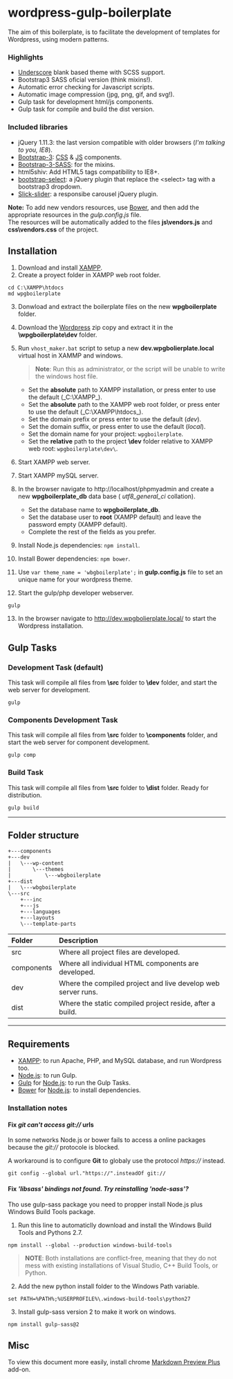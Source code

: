 # wordpress-gulp-boilerplate

The aim of this boilerplate, is to facilitate the development of templates for Wordpress, using modern patterns.

### Highlights
- [Underscore] blank based theme with SCSS support. 
- Bootstrap3 SASS oficial version (think mixins!). 
- Automatic error checking for Javascript scripts. 
- Automatic image compression (jpg, png, gif, and svg!). 
- Gulp task for development html/js components.
- Gulp task for compile and build the dist version.


### Included libraries

- jQuery 1.11.3: the last version compatible with older browsers (_I'm talking to you, IE8_).
- [Bootstrap-3]: [CSS] & [JS] components.
- [Bootstrap-3-SASS]: for the mixins.
- html5shiv: Add HTML5 tags compatibility to IE8+.
- [bootstrap-select]: a jQuery plugin that replace the &lt;select&gt; tag with a bootstrap3 dropdown.
- [Slick-slider]: a responsibe carousel jQuery plugin.


**Note:** To add new vendors resources, use [Bower], and then add the appropriate resources in the *gulp.config.js* file.  
The resources will be automatically added to the files **js\vendors.js** and **css\vendors.css** of the project.


## Installation

1. Download and install [XAMPP].
2. Create a proyect folder in XAMPP web root folder.
```
cd C:\XAMPP\htdocs
md wpgboilerplate
```
3. Donwload and extract the boilerplate files on the new **wpgboilerplate** folder.
4. Download the [Wordpress] zip copy and extract it in the **\wpgboilerplate\dev** folder.
5. Run ```vhost_maker.bat``` script to setup a new **dev.wpgbolierplate.local** virtual host in XAMMP and windows.
	
	>**Note**: Run this as administrator, or the script will be unable to write the windows host file.
	
	- Set the **absolute** path to XAMPP installation, or press enter to use the default (_C:\XAMPP\_).
	- Set the **absolute** path to the XAMPP web root folder, or press enter to use the default (_C:\XAMPP\htdocs\_).
	- Set the domain prefix or press enter to use the default (_dev_).
	- Set the domain suffix, or press enter to use the default (_local_).
	- Set the domain name for your project: ```wpgboilerplate```.
	- Set the **relative** path to the project **\dev** folder relative to XAMPP web root: ```wpgboilerplate\dev\```.
	
6. Start XAMPP web server.
7. Start XAMPP mySQL server.
8. In the browser navigate to http://localhost/phpmyadmin and create a new **wpgboilerplate_db** data base ( _utf8_general_ci_ collation). 
	- Set the database name to **wpgboilerplate_db**.
	- Set the database user to **root** (XAMPP default) and leave the password empty (XAMPP default).
	- Complete the rest of the fields as you prefer.
9. Install Node.js dependencies:  ```npm install```.
10. Install Bower dependencies:  ```npm bower```.
11. Use ```var theme_name = 'wbgboilerplate';``` in **gulp.config.js** file to set an unique name for your wordpress theme.  
12. Start the gulp/php developer webserver.
```
gulp
```
13. In the browser navigate to http://dev.wpgbolierplate.local/ to start the Wordpress installation.


## Gulp Tasks

### Development Task (default)
This task will compile all files from **\src** folder to **\dev** folder, and start the web server for development.

```
gulp
```

### Components Development Task
This task will compile all files from **\src** folder to **\components** folder, and start the web server for component development.

```
gulp comp
```

### Build Task
This task will compile all files from **\src** folder to **\dist** folder. Ready for distribution.

```
gulp build
```

---

## Folder structure

```
+---components
+---dev
|	\---wp-content
|		\---themes
|			\---wbgboilerplate
+---dist
|	\---wbgboilerplate
\---src
    +---inc
    +---js
    +---languages
    +---layouts
    \---template-parts
```

|Folder | Description |
|:------|:------------|
| src | Where all project files are developed. |
| components | Where all  individual HTML components are developed. |
| dev | Where the compiled project and live develop web server runs. |
| dist | Where the static compiled project reside, after a build. |
	
---	


## Requirements

- [XAMPP]: to run Apache, PHP, and MySQL database, and run Wordpress too.
- [Node.js]: to run Gulp.
- [Gulp] for [Node.js]: to run the Gulp Tasks.
- [Bower] for [Node.js]: to install dependencies.

### Installation notes


#### Fix _git can't access git://_ urls
In some networks Node.js or bower fails to access a online packages because the _git://_ protocole is blocked.

A workaround is to configure **Git** to globaly use the protocol _https://_ instead.  

```
git config --global url."https://".insteadOf git://
```

#### Fix _'libsass' bindings not found. Try reinstalling 'node-sass'?_

Tho use gulp-sass package you need to propper install Node.js plus Windows Build Tools package.

1. Run this line to automaticlly download and install the Windows Build Tools and Pythons 2.7.
```
npm install --global --production windows-build-tools
``` 
>**NOTE**: Both installations are conflict-free, meaning that they do not mess with existing installations of Visual Studio, C++ Build Tools, or Python.

2. Add the new python install folder to the Windows Path variable.
```
set PATH=%PATH%;%USERPROFILE%\.windows-build-tools\python27
```
3. Install gulp-sass version 2 to make it work on windows.
```
npm install gulp-sass@2
``` 


## Misc
To view this document more easily, install chrome [Markdown Preview Plus] add-on.  







[Markdown Preview Plus]: https://chrome.google.com/webstore/detail/febilkbfcbhebfnokafefeacimjdckgl
[Git]: http://git-scm.com/download/win
[Node.js]: https://nodejs.org/es/download/
[Gulp]: https://github.com/gulpjs/gulp/blob/master/docs/getting-started.md
[Bower]: http://bower.io/#install-bower
[Xampp]: https://www.apachefriends.org/download.html
[Wordpress]: https://wordpress.org/download/
[Bootstrap-3]: http://getbootstrap.com/
[CSS]: http://getbootstrap.com/css/
[JS]: http://getbootstrap.com/components/
[Bootstrap-3-SASS]: http://www.cheatography.com/lukas238/cheat-sheets/bootstrap3-sass-mixins/
[better-input-file]: https://github.com/Lukas238/better-input-file
[bootstrap-select]: http://silviomoreto.github.io/bootstrap-select/
[Slick-slider]: http://kenwheeler.github.io/slick/
[underscore]: https://underscores.me/